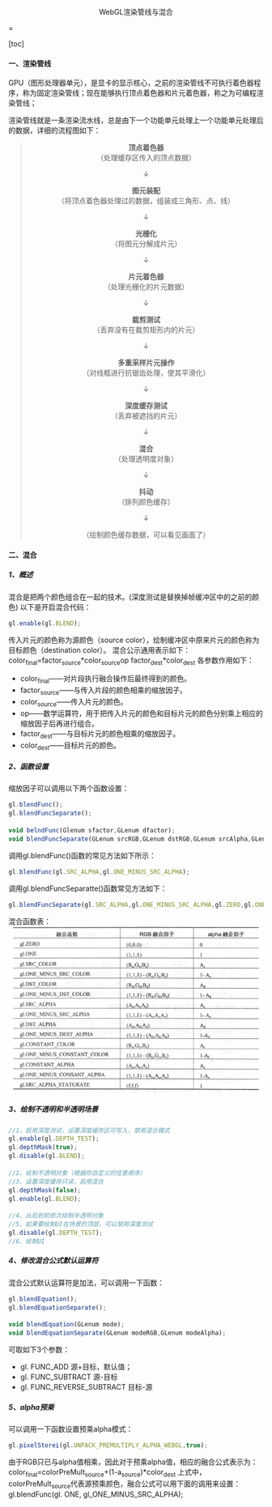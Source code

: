 <p align="center">WebGL渲染管线与混合</p>
=


[toc]

#### 一、渲染管线

GPU（图形处理器单元），是显卡的显示核心，之前的渲染管线不可执行着色器程序，称为固定渲染管线；现在能够执行顶点着色器和片元着色器，称之为可编程渲染管线；

渲染管线就是一条渲染流水线，总是由下一个功能单元处理上一个功能单元处理后的数据，详细的流程图如下：

> <p align="center"><strong>顶点着色器</strong><br>（处理缓存区传入的顶点数据）</p>
> <p align="center">↓</p>
> <p align="center"><strong>图元装配</strong><br>（将顶点着色器处理过的数据，组装成三角形、点、线）</p>
> <p align="center">↓</p>
> <p align="center"><strong>光栅化</strong><br>（将图元分解成片元）</p>
> <p align="center">↓</p>
> <p align="center"><strong>片元着色器</strong><br>（处理光栅化的片元数据）</p>
> <p align="center">↓</p>
> <p align="center"><strong>裁剪测试</strong><br>（丢弃没有在裁剪矩形内的片元）</p>
> <p align="center">↓</p>
> <p align="center"><strong>多重采样片元操作</strong><br>（对线框进行抗锯齿处理，使其平滑化）</p>
> <p align="center">↓</p>
> <p align="center"><strong>深度缓存测试</strong><br>（丢弃被遮挡的片元）</p>
> <p align="center">↓</p>
> <p align="center"><strong>混合</strong><br>（处理透明度对象）</p>
> <p align="center">↓</p>
> <p align="center"><strong>抖动</strong><br>（排列颜色缓存）</p>
> <p align="center">↓</p>
> <p align="center">（绘制颜色缓存数据，可以看见画面了）</p>

#### 二、混合

##### 1、概述

混合是把两个颜色组合在一起的技术。(深度测试是替换掉帧缓冲区中的之前的颜色)
以下是开启混合代码：

``` typescript
gl.enable(gl.BLEND);
```

传入片元的颜色称为源颜色（source color），绘制缓冲区中原来片元的颜色称为目标颜色（destination color）。
混合公示通用表示如下：
color<sub>final</sub>=factor<sub>source</sub>*color<sub>source</sub>op factor<sub>dest</sub>*color<sub>dest</sub>
各参数作用如下：

* color<sub>final</sub>——对片段执行融合操作后最终得到的颜色。
* factor<sub>source</sub>——与传入片段的颜色相乘的缩放因子。
* color<sub>source</sub>——传入片元的颜色。
* op——数学运算符，用于把传入片元的颜色和目标片元的颜色分别乘上相应的缩放因子后再进行组合。
* factor<sub>dest</sub>——与目标片元的颜色相乘的缩放因子。
* color<sub>dest</sub>——目标片元的颜色。

##### 2、函数设置

缩放因子可以调用以下两个函数设置：

``` typescript
gl.blendFunc();
gl.blendFuncSeparate();

void belndFunc(Glenum sfactor,GLenum dfactor);
void blendFuncSeparate(GLenum srcRGB,GLenum dstRGB,GLenum srcAlpha,GLenum dstAlpha);
```

调用gl.blendFunc()函数的常见方法如下所示：

``` typescript
gl.blendFunc(gl.SRC_ALPHA,gl.ONE_MINUS_SRC_ALPHA);
```

调用gl.blendFuncSeparatte()函数常见方法如下：

``` typescript
gl.blendFuncSeparate(gl.SRC_ALPHA,gl.ONE_MINUS_SRC_ALPHA,gl.ZERO,gl.ONE);
```

混合函数表：
<img src="../assets/blendfunc.jpg" alt="混合函数表"/>

##### 3、绘制不透明和半透明场景

``` typescript
//1、启用深度测试，设置深度缓存区可写入，禁用混合模式
gl.enable(gl.DEPTH_TEST);
gl.depthMask(true);
gl.disable(gl.BLEND);

//2、绘制不透明对象（根据你自定义的任意顺序）
//3、设置深度缓存只读，启用混合
gl.depthMask(false);
gl.enable(gl.BLEND);

//4、从后到前依次绘制半透明对象
//5、如果要绘制UI在场景的顶层，可以禁用深度测试
gl.disable(gl.DEPTH_TEST);
//6、绘制UI
```

##### 4、修改混合公式默认运算符

混合公式默认运算符是加法，可以调用一下函数：

``` typescript
gl.blendEquation();
gl.blendEquationSeparate();

void blendEquation(GLenum mode);
void blendEquationSeparate(GLenum modeRGB,GLenum modeAlpha);
```

可取如下3个参数：

* gl. FUNC_ADD 源+目标，默认值；
* gl. FUNC_SUBTRACT 源-目标
* gl. FUNC_REVERSE_SUBTRACT 目标-源

##### 5、alpha预乘

可以调用一下函数设置预乘alpha模式：

``` typescript
gl.pixelStorei(gl.UNPACK_PREMULTIPLY_ALPHA_WEBGL,true);
```

由于RGB只已与alpha值相乘，因此对于预乘alpha值，相应的融合公式表示为：
color<sub>final</sub>=colorPreMult<sub>source</sub>+(1-a<sub>source</sub>)*color<sub>dest</sub>
上式中，colorPreMult<sub>source</sub>代表源预乘颜色，融合公式可以用下面的调用来设置：
gl.blendFunc(gl. ONE, gl_ONE_MINUS_SRC_ALPHA); 


